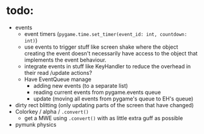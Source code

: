 # todo: 
- events
  - event timers (`pygame.time.set_timer(event_id: int, countdown: int)`)
  - use events to trigger stuff like screen shake where the object creating the event doesn't necessarily have access to the object that implements the event behaviour.
  - integrate events in stuff like KeyHandler to reduce the overhead in their read /update actions?
  - Have EventQueue manage 
    - adding new events (to a separate list)
    - reading current events from pygame.events queue
    - update (moving all events from pygame's queue to EH's queue)
- dirty rect blitting (only updating parts of the screen that have changed) 
- Colorkey / alpha / `.convert()`
  - get a MWE using `.convert()` with as little extra guff as possible
- pymunk physics